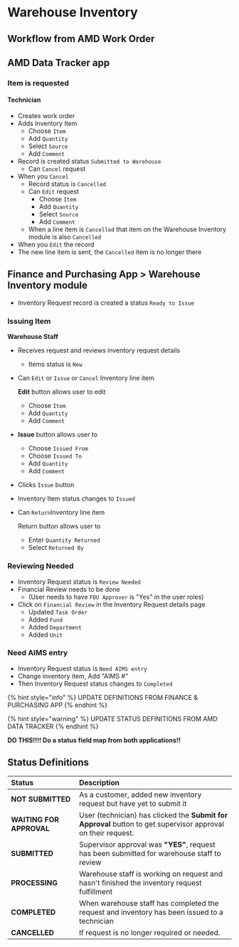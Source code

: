 # Warehouse Inventory

## Workflow from AMD Work Order

## AMD Data Tracker app

### **Item is requested**

#### **Technician**

* Creates work order
* Adds Inventory Item
  * Choose `Item`
  * Add `Quantity`
  * Select `Source`
  * Add `Comment`
* Record is created status `Submitted to Warehouse`
  * Can `Cancel` request
* When you `Cancel`
  * Record status is `Cancelled`
  * Can `Edit` request
    * Choose `Item`
    * Add `Quantity`
    * Select `Source`
    * Add `Comment`
  * When a line item is `Cancelled` that item on the Warehouse Inventory module is also `Cancelled`
* When you `Edit` the record
* The new line item is sent, the `Cancelled` item is no longer there

## Finance and Purchasing App &gt; Warehouse Inventory module

* Inventory Request record is created a status `Ready to Issue`

### Issuing Item

**Warehouse Staff**

* Receives request and reviews inventory request details
  * Items status is `New` 
* Can `Edit` or `Issue` or `Cancel` Inventory line item 

  **Edit** button allows user to edit

  * Choose `Item`
  * Add `Quantity`
  * Add `Comment`

* **Issue** button allows user to
  * Choose `Issued From`
  * Choose `Issued To`
  * Add `Quantity`
  * Add `Comment`
* Clicks `Issue` button
* Inventory Item status changes to `Issued`
* Can `Return`Inventory line item 

  Return button allows user to 

  * Enter `Quantity Returned`
  * Select `Returned By`

### Reviewing Needed

* Inventory Request status is `Review Needed`
* Financial Review needs to be done
  * \(User needs to have `FDU Approver` is "Yes" in the user roles\)
* Click on `Financial Review` in the Inventory Request details page
  * Updated `Task Order`
  * Added `Fund`
  * Added `Department`
  * Added `Unit`

### Need AIMS entry

* Inventory Request status is `Need AIMS entry`
* Change inventory item, Add "AIMS \#" 
* Then Inventory Request status changes to `Completed`

{% hint style="info" %}
UPDATE DEFINITIONS FROM FINANCE & PURCHASING APP
{% endhint %}

{% hint style="warning" %}
UPDATE STATUS DEFINITIONS FROM AMD DATA TRACKER
{% endhint %}

**DO THIS!!!! Do a status field map from both applications!!**

## Status Definitions

| Status | Description |
| :--- | :--- |
| **NOT SUBMITTED** | As a customer, added new inventory request but have yet to submit it |
| **WAITING FOR APPROVAL** | User \(technician\) has clicked the **Submit for Approval** button to get supervisor approval on their request. |
| **SUBMITTED** | Supervisor approval was **"YES"**, request has been submitted for warehouse staff to review |
| **PROCESSING** | Warehouse staff is working on request and hasn't finished the inventory request fulfillment |
| **COMPLETED** | When warehouse staff has completed the request and inventory has been issued to a technician |
| **CANCELLED** | If request is no longer required or needed. |

##  

